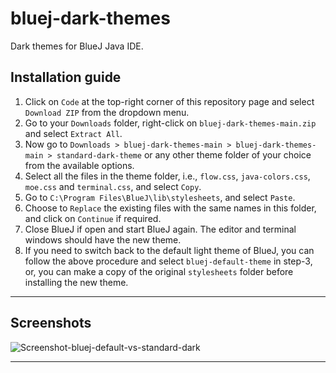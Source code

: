 # bluej-dark-themes
Dark themes for BlueJ Java IDE.

Installation guide
-----------------------------------------------------------------------------------------------

1. Click on ```Code``` at the top-right corner of this repository page and select ```Download ZIP``` from the dropdown menu.
2. Go to your ```Downloads``` folder, right-click on ```bluej-dark-themes-main.zip``` and select ```Extract All```.
3. Now go to ```Downloads > bluej-dark-themes-main > bluej-dark-themes-main > standard-dark-theme``` or any other theme folder of your choice from the available options.
4. Select all the files in the theme folder, i.e., ```flow.css```, ```java-colors.css```, ```moe.css``` and ```terminal.css```, and select ```Copy```.
5. Go to ```C:\Program Files\BlueJ\lib\stylesheets```, and select ```Paste```.
6. Choose to ```Replace``` the existing files with the same names in this folder, and click on ```Continue``` if required.
7. Close BlueJ if open and start BlueJ again. The editor and terminal windows should have the new theme.
8. If you need to switch back to the default light theme of BlueJ, you can follow the above procedure and select ```bluej-default-theme``` in step-3, or, you can make a copy of the original ```stylesheets``` folder before installing the new theme.

-----------------------------------------------------------------------------------------------

Screenshots
-----------------------------------------------------------------------------------------------

![Screenshot-bluej-default-vs-standard-dark](https://user-images.githubusercontent.com/76199286/153706319-6f8c3253-7390-4a2d-b092-254c2cdf29e4.png)

-----------------------------------------------------------------------------------------------
